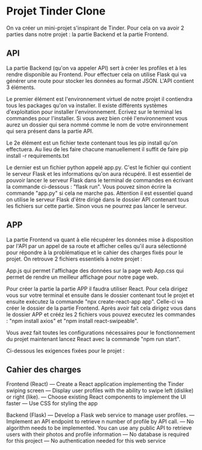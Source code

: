 # Projet Tinder Clone
On va créer un mini-projet s'inspirant de Tinder. Pour cela on va avoir 2 parties dans notre projet : la partie Backend et la partie Frontend.

## API

La partie Backend (qu'on va appeler API) sert à créer les profiles et à les rendre disponible au Frontend. Pour effectuer cela on utilise Flask qui va générer une route pour stocker les données au format JSON.
L'API contient 3 éléments.

Le premier élément est l'environnement virtuel de notre projet il contiendra tous les packages qu'on va installer. Il existe différents systèmes d'exploitation pour installer l'environnement. Ecrivez sur le terminal les commandes pour l'installer. Si vous avez bien créé l'environnement vous aurez un dossier qui sera nommé comme le nom de votre environnement qui sera présent dans la partie API.

Le 2e élément est un fichier texte contenant tous les pip install qu'on effectuera. Au lieu de les faire chacune manuellement il suffit de faire pip install -r requirements.txt 

Le dernier est un fichier python appelé app.py. C'est le fichier qui contient le serveur Flask et les informations qu'on aura récupéré. Il est essentiel de pouvoir lancer le serveur Flask dans le terminal de commandes en écrivant la commande ci-dessous : "flask run". Vous pouvez sinon écrire la commande "app.py" si cela ne marche pas. 
Attention il est essentiel quand on utilise le serveur Flask d'être dirigé dans le dossier API contenant tous les fichiers sur cette partie. Sinon vous ne pourrez pas lancer le serveur.

## APP

La partie Frontend va quant à elle récupérer les données mise à disposition par l'API par un appel de sa route et afficher celles qu'il aura sélectionné pour répondre à la problématique et le cahier des charges fixés pour le projet. On retrouve 2 fichiers essentiels à notre projet :

App.js qui permet l'affichage des données sur la page web 
App.css qui permet de rendre un meilleur affichage pour notre page web.

Pour créer la partie la partie APP il faudra utiliser React. Pour cela dirigez vous sur votre terminal et ensuite dans le dossier contenant tout le projet et ensuite exécutez la commande "npx create-react-app app". Celle-ci va créer le dossier de la partie Frontend. Après avoir fait cela dirigez vous dans le dossier APP et crééz les 2 fichiers vous pouvez executez les commandes : "npm install axios" et "npm install react-swipeable".

Vous avez fait toutes les configurations nécessaires pour le fonctionnement du projet maintenant lancez React avec la commande "npm run start".



Ci-dessous les exigences fixées pour le projet : 

## Cahier des charges

 Frontend (React)
 — Create a React application implementing the Tinder swiping screen
 — Display user profiles with the ability to swipe left (dislike) or right (like).
 — Choose existing React components to implement the UI faster
 — Use CSS for styling the app
 
 Backend (Flask)
 — Develop a Flask web service to manage user profiles.
 — Implement an API endpoint to retrieve n number of profile by API call.
 — No algorithm needs to be implemented. You can use any public API to retrieve users with their photos
 and profile information
 — No database is required for this project
 — No authentication needed for this web service
